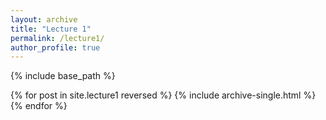 ```yaml
---
layout: archive
title: "Lecture 1"
permalink: /lecture1/
author_profile: true
---
```


{% include base_path %}

{% for post in site.lecture1 reversed %}
  {% include archive-single.html %}
{% endfor %}
